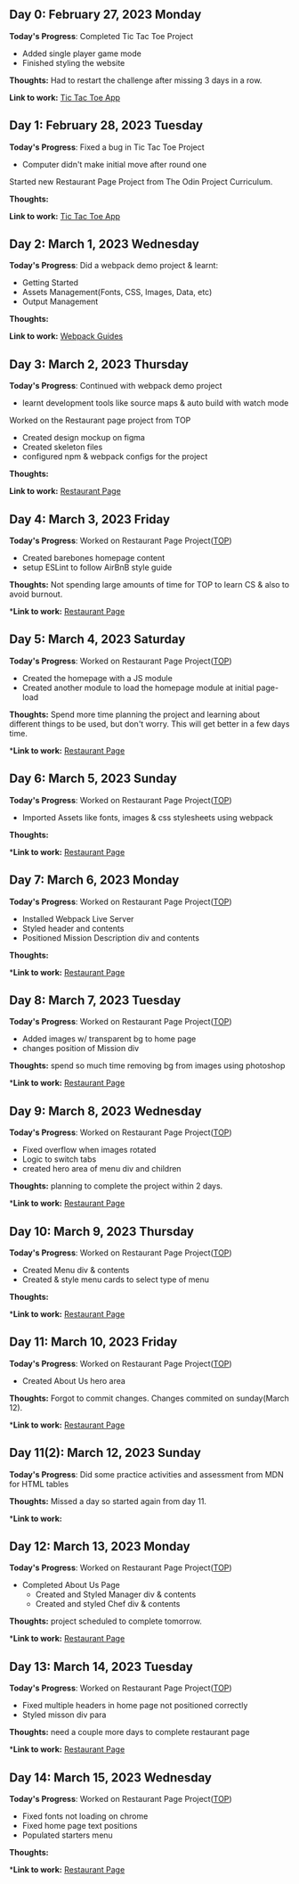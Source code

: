 ## Day 0: February 27, 2023 Monday

**Today's Progress**: 
Completed Tic Tac Toe Project
- Added single player game mode
- Finished styling the website

**Thoughts:** 
Had to restart the challenge after missing 3 days in a row.

**Link to work:** [Tic Tac Toe App](https://github.com/sandeepdotcode/tic-tac-toe)

## Day 1: February 28, 2023 Tuesday

**Today's Progress**: 
Fixed a bug in Tic Tac Toe Project
- Computer didn't make initial move after round one

Started new Restaurant Page Project from The Odin Project Curriculum.

**Thoughts:** 

**Link to work:** [Tic Tac Toe App](https://github.com/sandeepdotcode/tic-tac-toe)

## Day 2: March 1, 2023 Wednesday

**Today's Progress**: 
Did a webpack demo project & learnt:
- Getting Started
- Assets Management(Fonts, CSS, Images, Data, etc)
- Output Management

**Thoughts:** 

**Link to work:** [Webpack Guides](https://webpack.js.org/guides/)

## Day 3: March 2, 2023 Thursday

**Today's Progress**: 
Continued with webpack demo project
- learnt development tools like source maps & auto build with watch mode

Worked on the Restaurant page project from TOP
- Created design mockup on figma
- Created skeleton files
- configured npm & webpack configs for the project


**Thoughts:** 

**Link to work:** [Restaurant Page](https://github.com/sandeepdotcode/restaurant-page)

## Day 4: March 3, 2023 Friday

**Today's Progress**: 
Worked on Restaurant Page Project([TOP](https://www.theodinproject.com))
- Created barebones homepage content
- setup ESLint to follow AirBnB style guide

**Thoughts:** Not spending large amounts of time for TOP to learn CS & also to avoid burnout. 

***Link to work:** [Restaurant Page](https://github.com/sandeepdotcode/restaurant-page)

## Day 5: March 4, 2023 Saturday

**Today's Progress**: 
Worked on Restaurant Page Project([TOP](https://www.theodinproject.com))
- Created the homepage with a JS module
- Created another module to load the homepage module at initial page-load

**Thoughts:** Spend more time planning the project and learning about different things to be used, but don't worry. This will get better in a few days time.

***Link to work:** [Restaurant Page](https://github.com/sandeepdotcode/restaurant-page)

## Day 6: March 5, 2023 Sunday

**Today's Progress**: 
Worked on Restaurant Page Project([TOP](https://www.theodinproject.com))
- Imported Assets like fonts, images & css stylesheets using webpack

**Thoughts:** 

***Link to work:** [Restaurant Page](https://github.com/sandeepdotcode/restaurant-page)

## Day 7: March 6, 2023 Monday

**Today's Progress**: 
Worked on Restaurant Page Project([TOP](https://www.theodinproject.com))
- Installed Webpack Live Server
- Styled header and contents
- Positioned Mission Description div and contents

**Thoughts:** 

***Link to work:** [Restaurant Page](https://github.com/sandeepdotcode/restaurant-page)

## Day 8: March 7, 2023 Tuesday

**Today's Progress**: 
Worked on Restaurant Page Project([TOP](https://www.theodinproject.com))
- Added images w/ transparent bg to home page
- changes position of Mission div

**Thoughts:** spend so much time removing bg from images using photoshop

***Link to work:** [Restaurant Page](https://github.com/sandeepdotcode/restaurant-page)

## Day 9: March 8, 2023 Wednesday

**Today's Progress**: 
Worked on Restaurant Page Project([TOP](https://www.theodinproject.com))
- Fixed overflow when images rotated
- Logic to switch tabs
- created hero area of menu div and children

**Thoughts:** planning to complete the project within 2 days.

***Link to work:** [Restaurant Page](https://github.com/sandeepdotcode/restaurant-page)

## Day 10: March 9, 2023 Thursday

**Today's Progress**: 
Worked on Restaurant Page Project([TOP](https://www.theodinproject.com))
- Created Menu div & contents
- Created & style menu cards to select type of menu

**Thoughts:** 

***Link to work:** [Restaurant Page](https://github.com/sandeepdotcode/restaurant-page)

## Day 11: March 10, 2023 Friday

**Today's Progress**: 
Worked on Restaurant Page Project([TOP](https://www.theodinproject.com))
- Created About Us hero area

**Thoughts:** Forgot to commit changes. Changes commited on sunday(March 12).

***Link to work:** [Restaurant Page](https://github.com/sandeepdotcode/restaurant-page)

## Day 11(2): March 12, 2023 Sunday

**Today's Progress**: 
Did some practice activities and assessment from MDN for HTML tables

**Thoughts:** Missed a day so started again from day 11.

***Link to work:**

## Day 12: March 13, 2023 Monday

**Today's Progress**: 
Worked on Restaurant Page Project([TOP](https://www.theodinproject.com))
- Completed About Us Page
  - Created and Styled Manager div & contents
  - Created and styled Chef div & contents

**Thoughts:** project scheduled to complete tomorrow.

***Link to work:** [Restaurant Page](https://github.com/sandeepdotcode/restaurant-page)

## Day 13: March 14, 2023 Tuesday

**Today's Progress**: 
Worked on Restaurant Page Project([TOP](https://www.theodinproject.com))
- Fixed multiple headers in home page not positioned correctly
- Styled misson div para

**Thoughts:** need a couple more days to complete restaurant page

***Link to work:** [Restaurant Page](https://github.com/sandeepdotcode/restaurant-page)

## Day 14: March 15, 2023 Wednesday

**Today's Progress**: 
Worked on Restaurant Page Project([TOP](https://www.theodinproject.com))
- Fixed fonts not loading on chrome
- Fixed home page text positions
- Populated starters menu

**Thoughts:** 

***Link to work:** [Restaurant Page](https://github.com/sandeepdotcode/restaurant-page)
